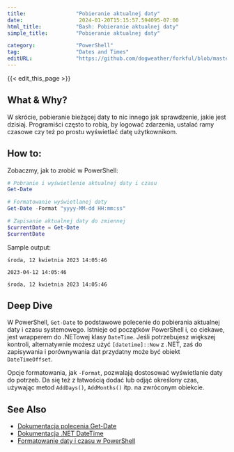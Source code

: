 ```yaml
---
title:                "Pobieranie aktualnej daty"
date:                  2024-01-20T15:15:57.594095-07:00
html_title:           "Bash: Pobieranie aktualnej daty"
simple_title:         "Pobieranie aktualnej daty"

category:             "PowerShell"
tag:                  "Dates and Times"
editURL:              "https://github.com/dogweather/forkful/blob/master/content/pl/powershell/getting-the-current-date.md"
---
```


{{< edit_this_page >}}

## What & Why?
W skrócie, pobieranie bieżącej daty to nic innego jak sprawdzenie, jakie jest dzisiaj. Programiści często to robią, by logować zdarzenia, ustalać ramy czasowe czy też po prostu wyświetlać datę użytkownikom.

## How to:
Zobaczmy, jak to zrobić w PowerShell:

```PowerShell
# Pobranie i wyświetlenie aktualnej daty i czasu
Get-Date

# Formatowanie wyświetlanej daty
Get-Date -Format "yyyy-MM-dd HH:mm:ss"

# Zapisanie aktualnej daty do zmiennej
$currentDate = Get-Date
$currentDate
```

Sample output:

```
środa, 12 kwietnia 2023 14:05:46

2023-04-12 14:05:46

środa, 12 kwietnia 2023 14:05:46
```

## Deep Dive
W PowerShell, `Get-Date` to podstawowe polecenie do pobierania aktualnej daty i czasu systemowego. Istnieje od początków PowerShell i, co ciekawe, jest wrapperem do .NETowej klasy `DateTime`. Jeśli potrzebujesz większej kontroli, alternatywnie możesz użyć `[datetime]::Now` z .NET, zaś do zapisywania i porównywania dat przydatny może być obiekt `DateTimeOffset`.

Opcje formatowania, jak `-Format`, pozwalają dostosować wyświetlanie daty do potrzeb. Da się też z łatwością dodać lub odjąć określony czas, używając metod `AddDays()`, `AddMonths()` itp. na zwróconym obiekcie.

## See Also
- [Dokumentacja polecenia Get-Date](https://docs.microsoft.com/en-us/powershell/module/microsoft.powershell.utility/get-date?view=powershell-7.1)
- [Dokumentacja .NET DateTime](https://docs.microsoft.com/en-us/dotnet/api/system.datetime?view=net-6.0)
- [Formatowanie daty i czasu w PowerShell](https://ss64.com/ps/syntax-dateformats.html)
